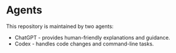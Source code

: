 # Agents

This repository is maintained by two agents:

- ChatGPT - provides human-friendly explanations and guidance.
- Codex - handles code changes and command-line tasks.
